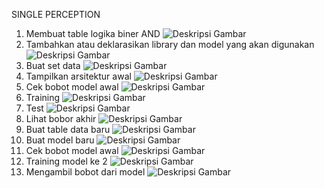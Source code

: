 SINGLE PERCEPTION
1.	Membuat table logika biner AND 
![Deskripsi Gambar](images/gambar_tugas11/Picture1.png) 
2.	Tambahkan atau deklarasikan library dan model yang akan digunakan 
![Deskripsi Gambar](images/gambar_tugas11/Picture2.png) 
3.	Buat set data 
![Deskripsi Gambar](images/gambar_tugas11/Picture3.png) 
4.	Tampilkan arsitektur awal 
![Deskripsi Gambar](images/gambar_tugas11/Picture4.png) 
5.	Cek bobot model awal
![Deskripsi Gambar](images/gambar_tugas11/Picture5.png) 
6.	Training 
![Deskripsi Gambar](images/gambar_tugas11/Picture6.png) 
7.	Test 
![Deskripsi Gambar](images/gambar_tugas11/Picture7.png) 
8.	Lihat bobor akhir
![Deskripsi Gambar](images/gambar_tugas11/Picture8.png) 
9.	Buat table data baru
![Deskripsi Gambar](images/gambar_tugas11/Picture9.png) 
10.	Buat model baru 
![Deskripsi Gambar](images/gambar_tugas11/Picture10.png) 
11.	Cek bobot model awal 
![Deskripsi Gambar](images/gambar_tugas11/Picture11.png) 
12.	Training model ke 2
![Deskripsi Gambar](images/gambar_tugas11/Picture12.png) 
13.	Mengambil bobot dari model
![Deskripsi Gambar](images/gambar_tugas11/Picture13.png) 

